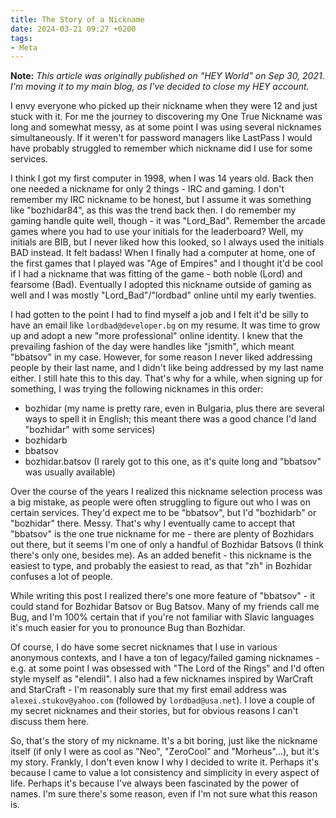 ```yaml
---
title: The Story of a Nickname
date: 2024-03-21 09:27 +0200
tags:
- Meta
---
```


**Note:** _This article was originally published on "HEY World" on Sep 30, 2021.
I'm moving it to my main blog, as I've decided to close my HEY account._

I envy everyone who picked up their nickname when they were 12 and just stuck
with it. For me the journey to discovering my One True Nickname was long and
somewhat messy, as at some point I was using several nicknames
simultaneously. If it weren't for password managers like LastPass I would have
probably struggled to remember which nickname did I use for some services.

I think I got my first computer in 1998, when I was 14 years old. Back then one
needed a nickname for only 2 things - IRC and gaming. I don't remember my IRC
nickname to be honest, but I assume it was something like "bozhidar84", as this
was the trend back then. I do remember my gaming handle quite well, though - it
was "Lord_Bad". Remember the arcade games where you had to use your initials for
the leaderboard? Well, my initials are BIB, but I never liked how this looked,
so I always used the initials BAD instead. It felt badass! When I finally had a
computer at home, one of the first games that I played was "Age of Empires" and
I thought it'd be cool if I had a nickname that was fitting of the game - both
noble (Lord) and fearsome (Bad). Eventually I adopted this nickname outside of
gaming as well and I was mostly "Lord_Bad"/"lordbad" online until my early
twenties.

I had gotten to the point I had to find myself a job and I felt it'd be silly to
have an email like `lordbad@developer.bg` on my resume. It was time to grow up and
adopt a new "more professional" online identity. I knew that the prevailing
fashion of the day were handles like "jsmith", which meant "bbatsov" in my
case. However, for some reason I never liked addressing people by their last
name, and I didn't like being addressed by my last name either. I still hate
this to this day. That's why for a while, when signing up for something, I was
trying the following nicknames in this order:

- bozhidar (my name is pretty rare, even in Bulgaria, plus there are several ways to spell it in English; this meant there was a good chance I'd land "bozhidar" with some services)
- bozhidarb
- bbatsov
- bozhidar.batsov (I rarely got to this one, as it's quite long and "bbatsov" was usually available)

Over the course of the years I realized this nickname selection process was a
big mistake, as people were often struggling to figure out who I was on certain
services. They'd expect me to be "bbatsov", but I'd "bozhidarb" or "bozhidar"
there. Messy. That's why I eventually came to accept that "bbatsov" is the one
true nickname for me - there are plenty of Bozhidars out there, but it seems I'm
one of only a handful of Bozhidar Batsovs (I think there's only one, besides
me). As an added benefit - this nickname is the easiest to type, and probably
the easiest to read, as that "zh" in Bozhidar confuses a lot of people.

While writing this post I realized there's one more feature of "bbatsov" - it
could stand for Bozhidar Batsov or Bug Batsov. Many of my friends call me Bug,
and I'm 100% certain that if you're not familiar with Slavic languages it's much
easier for you to pronounce Bug than Bozhidar.

Of course, I do have some secret nicknames that I use in various anonymous
contexts, and I have a ton of legacy/failed gaming nicknames - e.g. at some
point I was obsessed with "The Lord of the Rings" and I'd often style myself as
"elendil". I also had a few nicknames inspired by WarCraft and StarCraft - I'm
reasonably sure that my first email address was `alexei.stukov@yahoo.com`
(followed by `lordbad@usa.net`). I love a couple of my secret nicknames and their
stories, but for obvious reasons I can't discuss them here.

So, that's the story of my nickname. It's a bit boring, just like the nickname
itself (if only I were as cool as "Neo", "ZeroCool" and "Morheus"...), but it's
my story. Frankly, I don't even know I why I decided to write it. Perhaps it's
because I came to value a lot consistency and simplicity in every aspect of
life. Perhaps it's because I've always been fascinated by the power of
names. I'm sure there's some reason, even if I'm not sure what this reason is.

[^1]: I still regret rage-quitting Reddit with my original "bbatsov" handle,
which forced me to become "bozhidarb" when I decided to make a comeback there.
